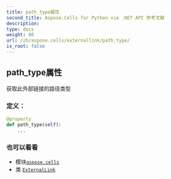 ```yaml
---
title: path_type属性
second_title: Aspose.Cells for Python via .NET API 参考文献
description:
type: docs
weight: 80
url: /zh/aspose.cells/externallink/path_type/
is_root: false
---
```

## path_type属性

获取此外部链接的路径类型
### 定义：
```python
@property
def path_type(self):
    ...
```

### 也可以看看
* 模块[`aspose.cells`](../../)
* 类 [`ExternalLink`](/cells/python-net/zh/aspose.cells/externallink)
